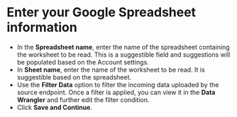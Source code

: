 # Enter your Google Spreadsheet information

* In the **Spreadsheet name**, enter the name of the spreadsheet containing the worksheet to be read. This is a suggestible field and suggestions will be populated based on the Account settings.
* In **Sheet name**, enter the name of the worksheet to be read. It is suggestible based on the spreadsheet.
* Use the **Filter Data** option to filter the incoming data uploaded by the source endpoint. Once a filter is applied, you can view it in the **Data Wrangler** and further edit the filter condition.
* Click **Save and Continue**.
